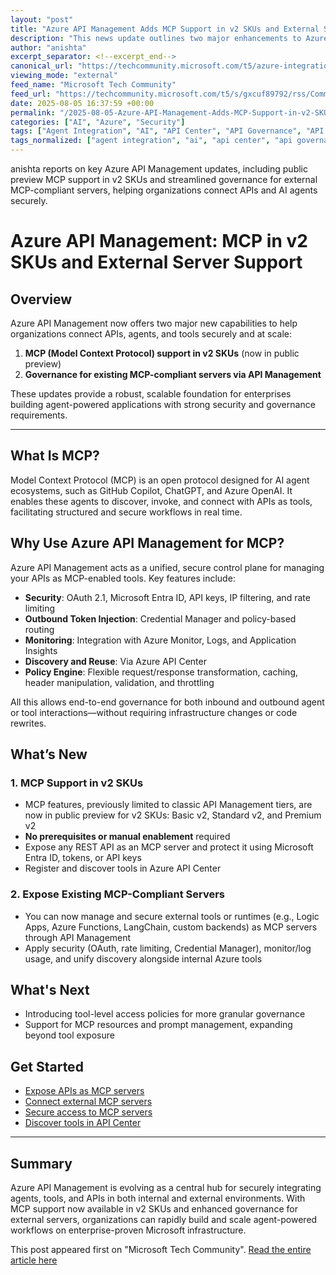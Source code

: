 ```yaml
---
layout: "post"
title: "Azure API Management Adds MCP Support in v2 SKUs and External Server Integration"
description: "This news update outlines two major enhancements to Azure API Management: public preview MCP support in v2 SKUs and the ability to govern existing MCP-compliant servers. Learn how these features enable secure, scalable connections between AI agents, tools, and APIs—all with enterprise-grade governance and integration with Microsoft Entra ID, API Center, and monitoring tools."
author: "anishta"
excerpt_separator: <!--excerpt_end-->
canonical_url: "https://techcommunity.microsoft.com/t5/azure-integration-services-blog/new-in-azure-api-management-mcp-in-v2-skus-external-mcp/ba-p/4440294"
viewing_mode: "external"
feed_name: "Microsoft Tech Community"
feed_url: "https://techcommunity.microsoft.com/t5/s/gxcuf89792/rss/Community"
date: 2025-08-05 16:37:59 +00:00
permalink: "/2025-08-05-Azure-API-Management-Adds-MCP-Support-in-v2-SKUs-and-External-Server-Integration.html"
categories: ["AI", "Azure", "Security"]
tags: ["Agent Integration", "AI", "API Center", "API Governance", "API Security", "Application Insights", "Azure", "Azure API Management", "Azure Functions", "Azure Monitor", "Credential Manager", "External MCP Server", "LangChain", "Logic Apps", "MCP", "Microsoft Entra ID", "News", "OAuth 2.1", "Policy Engine", "Rate Limiting", "REST APIs", "Security", "V2 SKUs"]
tags_normalized: ["agent integration", "ai", "api center", "api governance", "api security", "application insights", "azure", "azure api management", "azure functions", "azure monitor", "credential manager", "external mcp server", "langchain", "logic apps", "mcp", "microsoft entra id", "news", "oauth 2dot1", "policy engine", "rate limiting", "rest apis", "security", "v2 skus"]
---
```


anishta reports on key Azure API Management updates, including public preview MCP support in v2 SKUs and streamlined governance for external MCP-compliant servers, helping organizations connect APIs and AI agents securely.<!--excerpt_end-->

# Azure API Management: MCP in v2 SKUs and External Server Support

## Overview

Azure API Management now offers two major new capabilities to help organizations connect APIs, agents, and tools securely and at scale:

1. **MCP (Model Context Protocol) support in v2 SKUs** (now in public preview)
2. **Governance for existing MCP-compliant servers via API Management**

These updates provide a robust, scalable foundation for enterprises building agent-powered applications with strong security and governance requirements.

---

## What Is MCP?

Model Context Protocol (MCP) is an open protocol designed for AI agent ecosystems, such as GitHub Copilot, ChatGPT, and Azure OpenAI. It enables these agents to discover, invoke, and connect with APIs as tools, facilitating structured and secure workflows in real time.

## Why Use Azure API Management for MCP?

Azure API Management acts as a unified, secure control plane for managing your APIs as MCP-enabled tools. Key features include:

- **Security**: OAuth 2.1, Microsoft Entra ID, API keys, IP filtering, and rate limiting
- **Outbound Token Injection**: Credential Manager and policy-based routing
- **Monitoring**: Integration with Azure Monitor, Logs, and Application Insights
- **Discovery and Reuse**: Via Azure API Center
- **Policy Engine**: Flexible request/response transformation, caching, header manipulation, validation, and throttling

All this allows end-to-end governance for both inbound and outbound agent or tool interactions—without requiring infrastructure changes or code rewrites.

## What’s New

### 1. MCP Support in v2 SKUs

- MCP features, previously limited to classic API Management tiers, are now in public preview for v2 SKUs: Basic v2, Standard v2, and Premium v2
- **No prerequisites or manual enablement** required
- Expose any REST API as an MCP server and protect it using Microsoft Entra ID, tokens, or API keys
- Register and discover tools in Azure API Center

### 2. Expose Existing MCP-Compliant Servers

- You can now manage and secure external tools or runtimes (e.g., Logic Apps, Azure Functions, LangChain, custom backends) as MCP servers through API Management
- Apply security (OAuth, rate limiting, Credential Manager), monitor/log usage, and unify discovery alongside internal Azure tools

## What's Next

- Introducing tool-level access policies for more granular governance
- Support for MCP resources and prompt management, expanding beyond tool exposure

## Get Started

- [Expose APIs as MCP servers](https://learn.microsoft.com/en-us/azure/api-management/export-rest-mcp-server)
- [Connect external MCP servers](https://learn.microsoft.com/en-us/azure/api-management/expose-existing-mcp-server)
- [Secure access to MCP servers](https://learn.microsoft.com/en-us/azure/api-management/secure-mcp-servers)
- [Discover tools in API Center](https://learn.microsoft.com/en-us/azure/api-center/register-discover-mcp-server)

---

## Summary

Azure API Management is evolving as a central hub for securely integrating agents, tools, and APIs in both internal and external environments. With MCP support now available in v2 SKUs and enhanced governance for external servers, organizations can rapidly build and scale agent-powered workflows on enterprise-proven Microsoft infrastructure.

This post appeared first on "Microsoft Tech Community". [Read the entire article here](https://techcommunity.microsoft.com/t5/azure-integration-services-blog/new-in-azure-api-management-mcp-in-v2-skus-external-mcp/ba-p/4440294)
